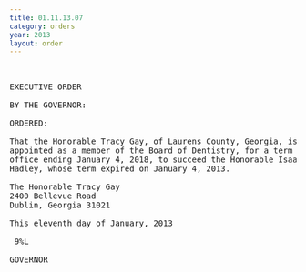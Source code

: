 ```yaml
---
title: 01.11.13.07
category: orders
year: 2013
layout: order
---
```


<pre> 

EXECUTIVE ORDER

BY THE GOVERNOR:

ORDERED:

That the Honorable Tracy Gay, of Laurens County, Georgia, is
appointed as a member of the Board of Dentistry, for a term of
office ending January 4, 2018, to succeed the Honorable Isaac
Hadley, whose term expired on January 4, 2013.

The Honorable Tracy Gay
2400 Bellevue Road
Dublin, Georgia 31021

This eleventh day of January, 2013

 9%L

GOVERNOR

</pre>
